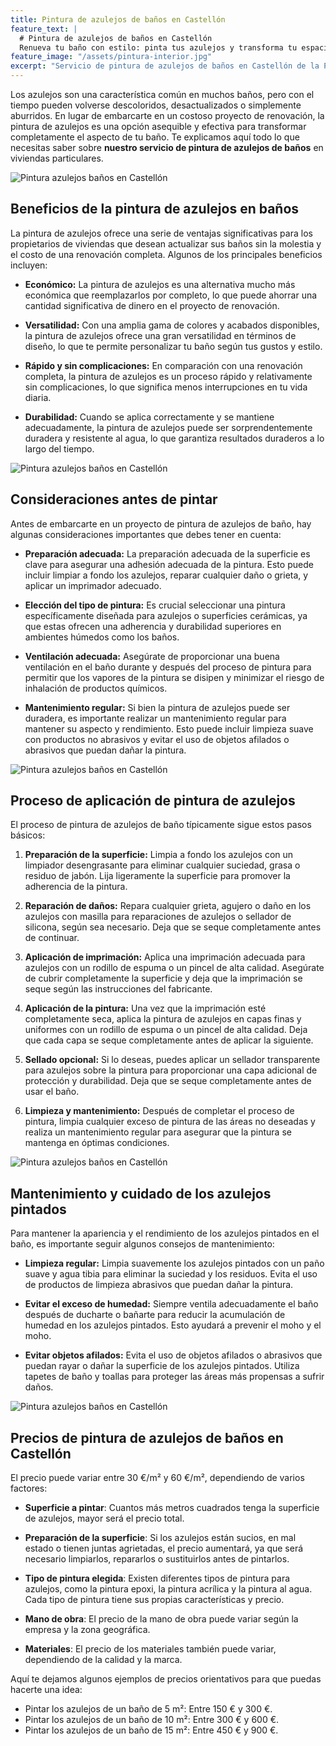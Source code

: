 ```yaml
---
title: Pintura de azulejos de baños en Castellón
feature_text: |
  # Pintura de azulejos de baños en Castellón
  Renueva tu baño con estilo: pinta tus azulejos y transforma tu espacio.
feature_image: "/assets/pintura-interior.jpg"
excerpt: "Servicio de pintura de azulejos de baños en Castellón de la Plana."
---
```


Los azulejos son una característica común en muchos baños, pero con el tiempo pueden volverse descoloridos, desactualizados o simplemente aburridos. En lugar de embarcarte en un costoso proyecto de renovación, la pintura de azulejos es una opción asequible y efectiva para transformar completamente el aspecto de tu baño. Te explicamos aquí todo lo que necesitas saber sobre **nuestro servicio de pintura de azulejos de baños** en viviendas particulares.

<img src="/assets/pintura azulejos baños castellon 1.jpeg" alt="Pintura azulejos baños en Castellón" class="center">

## Beneficios de la pintura de azulejos en baños

La pintura de azulejos ofrece una serie de ventajas significativas para los propietarios de viviendas que desean actualizar sus baños sin la molestia y el costo de una renovación completa. Algunos de los principales beneficios incluyen:

- **Económico:** La pintura de azulejos es una alternativa mucho más económica que reemplazarlos por completo, lo que puede ahorrar una cantidad significativa de dinero en el proyecto de renovación.

- **Versatilidad:** Con una amplia gama de colores y acabados disponibles, la pintura de azulejos ofrece una gran versatilidad en términos de diseño, lo que te permite personalizar tu baño según tus gustos y estilo.

- **Rápido y sin complicaciones:** En comparación con una renovación completa, la pintura de azulejos es un proceso rápido y relativamente sin complicaciones, lo que significa menos interrupciones en tu vida diaria.

- **Durabilidad:** Cuando se aplica correctamente y se mantiene adecuadamente, la pintura de azulejos puede ser sorprendentemente duradera y resistente al agua, lo que garantiza resultados duraderos a lo largo del tiempo.

<img src="/assets/pintura azulejos baños castellon 2.jpeg" alt="Pintura azulejos baños en Castellón" class="center">

## Consideraciones antes de pintar

Antes de embarcarte en un proyecto de pintura de azulejos de baño, hay algunas consideraciones importantes que debes tener en cuenta:

- **Preparación adecuada:** La preparación adecuada de la superficie es clave para asegurar una adhesión adecuada de la pintura. Esto puede incluir limpiar a fondo los azulejos, reparar cualquier daño o grieta, y aplicar un imprimador adecuado.

- **Elección del tipo de pintura:** Es crucial seleccionar una pintura específicamente diseñada para azulejos o superficies cerámicas, ya que estas ofrecen una adherencia y durabilidad superiores en ambientes húmedos como los baños.

- **Ventilación adecuada:** Asegúrate de proporcionar una buena ventilación en el baño durante y después del proceso de pintura para permitir que los vapores de la pintura se disipen y minimizar el riesgo de inhalación de productos químicos.

- **Mantenimiento regular:** Si bien la pintura de azulejos puede ser duradera, es importante realizar un mantenimiento regular para mantener su aspecto y rendimiento. Esto puede incluir limpieza suave con productos no abrasivos y evitar el uso de objetos afilados o abrasivos que puedan dañar la pintura.

<img src="/assets/pintura azulejos baños castellon 3.jpeg" alt="Pintura azulejos baños en Castellón" class="center">

## Proceso de aplicación de pintura de azulejos

El proceso de pintura de azulejos de baño típicamente sigue estos pasos básicos:

1. **Preparación de la superficie:** Limpia a fondo los azulejos con un limpiador desengrasante para eliminar cualquier suciedad, grasa o residuo de jabón. Lija ligeramente la superficie para promover la adherencia de la pintura.

2. **Reparación de daños:** Repara cualquier grieta, agujero o daño en los azulejos con masilla para reparaciones de azulejos o sellador de silicona, según sea necesario. Deja que se seque completamente antes de continuar.

3. **Aplicación de imprimación:** Aplica una imprimación adecuada para azulejos con un rodillo de espuma o un pincel de alta calidad. Asegúrate de cubrir completamente la superficie y deja que la imprimación se seque según las instrucciones del fabricante.

4. **Aplicación de la pintura:** Una vez que la imprimación esté completamente seca, aplica la pintura de azulejos en capas finas y uniformes con un rodillo de espuma o un pincel de alta calidad. Deja que cada capa se seque completamente antes de aplicar la siguiente.

5. **Sellado opcional:** Si lo deseas, puedes aplicar un sellador transparente para azulejos sobre la pintura para proporcionar una capa adicional de protección y durabilidad. Deja que se seque completamente antes de usar el baño.

6. **Limpieza y mantenimiento:** Después de completar el proceso de pintura, limpia cualquier exceso de pintura de las áreas no deseadas y realiza un mantenimiento regular para asegurar que la pintura se mantenga en óptimas condiciones.

<img src="/assets/pintura azulejos baños castellon 4.jpeg" alt="Pintura azulejos baños en Castellón" class="center">

## Mantenimiento y cuidado de los azulejos pintados

Para mantener la apariencia y el rendimiento de los azulejos pintados en el baño, es importante seguir algunos consejos de mantenimiento:

- **Limpieza regular:** Limpia suavemente los azulejos pintados con un paño suave y agua tibia para eliminar la suciedad y los residuos. Evita el uso de productos de limpieza abrasivos que puedan dañar la pintura.

- **Evitar el exceso de humedad:** Siempre ventila adecuadamente el baño después de ducharte o bañarte para reducir la acumulación de humedad en los azulejos pintados. Esto ayudará a prevenir el moho y el moho.

- **Evitar objetos afilados:** Evita el uso de objetos afilados o abrasivos que puedan rayar o dañar la superficie de los azulejos pintados. Utiliza tapetes de baño y toallas para proteger las áreas más propensas a sufrir daños.

<img src="/assets/pintura azulejos baños castellon 5.jpeg" alt="Pintura azulejos baños en Castellón" class="center">

## Precios de pintura de azulejos de baños en Castellón

El precio puede variar entre 30 €/m² y 60 €/m², dependiendo de varios factores:

- **Superficie a pintar**: Cuantos más metros cuadrados tenga la superficie de azulejos, mayor será el precio total.

- **Preparación de la superficie**: Si los azulejos están sucios, en mal estado o tienen juntas agrietadas, el precio aumentará, ya que será necesario limpiarlos, repararlos o sustituirlos antes de pintarlos.

- **Tipo de pintura elegida**: Existen diferentes tipos de pintura para azulejos, como la pintura epoxi, la pintura acrílica y la pintura al agua. Cada tipo de pintura tiene sus propias características y precio.

- **Mano de obra**: El precio de la mano de obra puede variar según la empresa y la zona geográfica.

- **Materiales**: El precio de los materiales también puede variar, dependiendo de la calidad y la marca.

Aquí te dejamos algunos ejemplos de precios orientativos para que puedas hacerte una idea:

- Pintar los azulejos de un baño de 5 m²: Entre 150 € y 300 €.
- Pintar los azulejos de un baño de 10 m²: Entre 300 € y 600 €.
- Pintar los azulejos de un baño de 15 m²: Entre 450 € y 900 €.

